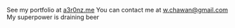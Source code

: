 See my portfolio at [a3r0nz.me](http://a3r0nz.me)
You can contact me at [w.chawan@gmail.com](mailto:w.chawan@gmail.com)
My superpower is draining beer


